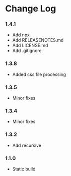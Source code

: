 # Change Log

### 1.4.1
* Add npx
* Add RELEASENOTES.md
* Add LICENSE.md
* Add .gitignore

### 1.3.8
* Added css file processing

### 1.3.5
* Minor fixes

### 1.3.4
* Minor fixes

### 1.3.2
* Add recursive

### 1.1.0
* Static build